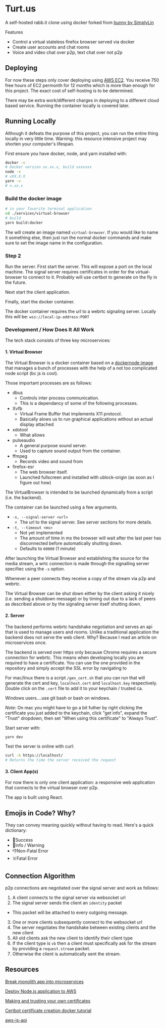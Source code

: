 # Turt.us

A self-hosted rabb.it clone using docker forked from [bunny by SimplyLin](https://github.com/SimplyLinn/bunny)

Features
- Control a virtual stateless firefox browser served via docker
- Create user accounts and chat rooms
- Voice and video chat over p2p, text chat over not p2p 

## Deploying

For now these steps only cover deploying using [AWS EC2](https://aws.amazon.com/ec2/).
You receive 750 free hours of EC2 permonth for 12 months which is more than enough for this project.
The exact cost of self-hosting is to be determined.

There may be extra work/different charges in deploying to a different cloud based service.
Running the container locally is covered later.


## Running Locally

Although it defeats the purpose of this project, you can run the entire thing locally in very little time. Warning: this resource intensive project may shorten your computer's lifespan.

First ensure you have docker, node, and yarn installed with:

```sh
docker -v 
# Docker version xx.xx.x, build xxxxxxx
node -v 
# vXX.X.X
yarn -v
# x.xx.x
```
### Build the docker image

```sh
# in your favorite terminal application
cd ./services/virtual-browser
# build
yarn build:docker
```

The will create an image named `virtual-browser`. If you would like to name it something else, then just run the normal docker commands and make sure to set the image name in the configuration.

### Step 2

Run the server.
First start the server. This will expose a port on the local machine.
The signal server requires certificates in order for the virtual-browser to connect to it.
Probably will use certbot to generate on the fly in the future.

Next start the client application.

Finally, start the docker container.

The docker container requires the url to a webrtc signaling server. 
Locally this will be: `wss://local-ip-address:PORT`

### Development / How Does It All Work

The tech stack consists of three key microservices:

#### 1. Virtual Browser

The Virtual Browser is a docker container based on a [dockernode image](https://hub.docker.com/_/node/) that manages a bunch of processes with the help of a not too complicated node script (bc js is cool).

Those important processes are as follows:

- dbus
  - Controls inter process communication. 
  - This is a dependancy of some of the following processes.
- Xvfb
  - Virtual Frame Buffer that implements X11 protocol.
  - Basically alows us to run graphical applications without an actual display attached
- xdotool
  - What allows  
- pulseaudio
  - A general purpose sound server.
  - Used to capture sound output from the container.
- ffmpeg
  - Records video and sound from
- firefox-esr
  - The web browser itself. 
  - Launched fullscreen and installed with ublock-origin (as soon as I figure out how)

The VirtualBrowser is intended to be launched dynamically from a script (i.e. the backend).

The container can be launched using a few arguments. 
- `-s, --signal-server <url>`  
  - The url to the signal server. See server sections for more details.
- `-t, --timeout <ms>`
  - Not yet implemented
  - The amount of time in ms the browser will wait after the last peer has disconnected before automatically shutting down. 
  - Defaults to `60000` (1 minute)

After launching the Virtual Browser and establishing the source for the media stream, a wrtc connection is made through the signalling server specifiec using the `-s` option. 

Whenever a peer connects they receive a copy of the stream via p2p and webrtc. 

The Virtual Browser can be shut down either by the client asking it nicely (i.e. sending a shutdown message) or by timing out due to a lack of peers as described above or by the signaling server itself shutting down.

#### 2. Server

The backend performs webrtc handshake negotiation and serves an api that is used to manage users and rooms. Unlike a traditional application the backend does not serve the web client. Why? Because I read an article on microservices once.

The backend is served over https only because Chrome requires a secure connection for webrtc. This means when developing locally you are required to have a certificate. You can use the one provided in the repository and simply accept the SSL error by navigating to 

For mac/linux there is a script `/gen_cert.sh` that you can run that will generate the cert and key, `localhost.cert` and `localhost.key` respectively. Double click on the `.cert` file to add it to your keychain / trusted ca. 

Windows users....use git bash or bash on windows.

*Note*: On mac you might have to go a bit futher by right clicking the certificate you just added to the keychain, click "get info", expand the "Trust" dropdown, then set "When using this certificate" to "Always Trust". 

Start server with:

```bash
yarn dev
```

Test the server is online with curl:

```bash
curl -k https://localhost/
# Returns the time the server received the request
```

#### 3. Client App(s)

For now there is only one client application: a responsive web application that connects to the virtual browser over p2p. 

The app is built using React.

## Emojis in Code? Why? 

They can convey meaning quickly without having to read. Here's a quick dictionary:
- 🙂Success
- 🤔Info / Warning 
- 👎Non-Fatal Error
- ☠️Fatal Error

## Connection Algorithm 

p2p connections are negotiated over the signal server and work as follows:

1. A client connects to the signal server via websocket url
2. The signal server sends the client an `identity` packet
  - This packet will be attached to every outgoing message. 
3. One or more clients subsequently connect to the websocket url 
4. The server negotiates the handshake between existing clients and the new client
5. All old clients ask the new client to identify their client type
6. If the client type is `vb` then a client must specifically ask for the stream by providing a `request.stream` packet.
7. Otherwise the client is automatically sent the stream.

## Resources

[Break monolith app into microservices](https://aws.amazon.com/getting-started/projects/break-monolith-app-microservices-ecs-docker-ec2/)

[Deploy Node.js application to AWS](https://www.freecodecamp.org/news/how-to-deploy-a-node-js-application-to-amazon-web-services-using-docker-81c2a2d7225b/)

[Making and trusting your own certificates](https://letsencrypt.org/docs/certificates-for-localhost/)

[Certbot certificate creation docker tutorial](https://techsparx.com/nodejs/docker/express-https.html)

[aws-js-api](https://docs.aws.amazon.com/AWSJavaScriptSDK/latest/AWS/ECS.html#constructor-property)